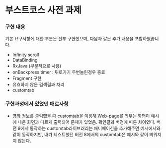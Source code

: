 # 부스트코스 사전 과제


### 구현 내용
기본 요구사항에 대한 부분은 전부 구현했으며, 다음과 같은 추가 내용을 포함하였습니다.
- Infinity scroll
- DataBinding
- RxJava (부분적으로 사용)
- onBackpress timer : 뒤로가기 두번눌린경우 종료
- Fragment 구현
- 유효하지 않은 검색결과 처리
- customtab 

### 구현과정에서 있었던 애로사항
- 영화 정보를 클릭했을 때 customtab을 이용해 Web-page를 띄우는 화면이 예시에 나온 화면과 다르게 출력되어 문제가 있었음. 확인결과 버전에 따른 차이였다. 버전 9에서 동작하는 customtab라이브러리는 애니메이션을 추가해주면 예시에서와 같이 동작하지만, 내가 테스트했던 버전 8에서의 customtab은 예시와 같이 띄워지지 않는다.
